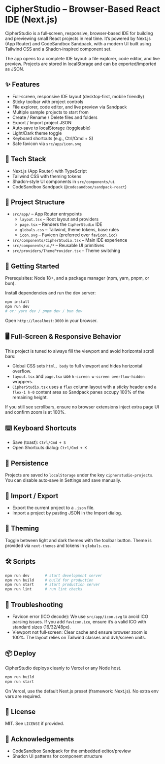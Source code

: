 # CipherStudio – Browser‑Based React IDE (Next.js)

CipherStudio is a full‑screen, responsive, browser‑based IDE for building and previewing small React projects in real time. It’s powered by Next.js (App Router) and CodeSandbox Sandpack, with a modern UI built using Tailwind CSS and a Shadcn‑inspired component set.

The app opens to a complete IDE layout: a file explorer, code editor, and live preview. Projects are stored in localStorage and can be exported/imported as JSON.

## ✨ Features

- Full‑screen, responsive IDE layout (desktop‑first, mobile friendly)
- Sticky toolbar with project controls
- File explorer, code editor, and live preview via Sandpack
- Multiple sample projects to start from
- Create / Rename / Delete files and folders
- Export / Import project JSON
- Auto‑save to localStorage (toggleable)
- Light/Dark theme toggle
- Keyboard shortcuts (e.g., Ctrl/Cmd + S)
- Safe favicon via `src/app/icon.svg`

## 🧱 Tech Stack

- Next.js (App Router) with TypeScript
- Tailwind CSS with theming tokens
- Shadcn‑style UI components in `src/components/ui`
- CodeSandbox Sandpack (`@codesandbox/sandpack-react`)

## 📁 Project Structure

- `src/app/` – App Router entrypoints
  - `layout.tsx` – Root layout and providers
  - `page.tsx` – Renders the `CipherStudio` IDE
  - `globals.css` – Tailwind, theme tokens, base rules
  - `icon.svg` – Favicon (preferred over `favicon.ico`)
- `src/components/CipherStudio.tsx` – Main IDE experience
- `src/components/ui/*` – Reusable UI primitives
- `src/providers/ThemeProvider.tsx` – Theme switching

## 🚀 Getting Started

Prerequisites: Node 18+, and a package manager (npm, yarn, pnpm, or bun).

Install dependencies and run the dev server:

```bash
npm install
npm run dev
# or: yarn dev / pnpm dev / bun dev
```

Open `http://localhost:3000` in your browser.

## 🖥️ Full‑Screen & Responsive Behavior

This project is tuned to always fill the viewport and avoid horizontal scroll bars:

- Global CSS sets `html, body` to full viewport and hides horizontal overflow.
- `layout.tsx` and `page.tsx` use `h-screen w-screen overflow-hidden` wrappers.
- `CipherStudio.tsx` uses a `flex` column layout with a sticky header and a `flex-1 h-0` content area so Sandpack panes occupy 100% of the remaining height.

If you still see scrollbars, ensure no browser extensions inject extra page UI and confirm zoom is at 100%.

## ⌨️ Keyboard Shortcuts

- Save (toast): `Ctrl/Cmd + S`
- Open Shortcuts dialog: `Ctrl/Cmd + K`

## 💾 Persistence

Projects are saved to `localStorage` under the key `cipherstudio-projects`. You can disable auto‑save in Settings and save manually.

## 🔁 Import / Export

- Export the current project to a `.json` file.
- Import a project by pasting JSON in the Import dialog.

## 🧩 Theming

Toggle between light and dark themes with the toolbar button. Theme is provided via `next-themes` and tokens in `globals.css`.

## 🛠️ Scripts

```bash
npm run dev       # start development server
npm run build     # build for production
npm run start     # start production server
npm run lint      # run lint checks
```

## 🧪 Troubleshooting

- Favicon error (ICO decode): We use `src/app/icon.svg` to avoid ICO parsing issues. If you add `favicon.ico`, ensure it’s a valid ICO with standard sizes (16/32/48px).
- Viewport not full‑screen: Clear cache and ensure browser zoom is 100%. The layout relies on Tailwind classes and dvh/screen units.

## 📦 Deploy

CipherStudio deploys cleanly to Vercel or any Node host.

```bash
npm run build
npm run start
```

On Vercel, use the default Next.js preset (framework: Next.js). No extra env vars are required.

## 📝 License

MIT. See `LICENSE` if provided.

## 🙌 Acknowledgements

- CodeSandbox Sandpack for the embedded editor/preview
- Shadcn UI patterns for component structure